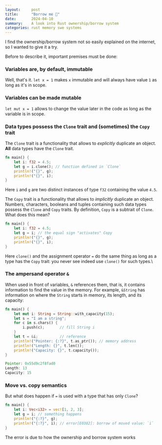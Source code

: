 ```yaml
---
layout:     post
title:      "Borrow me 🦀"
date:       2024-04-10
summary:    A look into Rust ownership/borrow system
categories: rust memory swe systems
---
```


I find the ownership/borrow system not so easily explained on the internet, so I wanted to give it a try.

Before to describe it, important premises must be done:

### Variables are, by default, immutable

Well, that's it. `let x = 1` makes `x` immutable and will always have value `1` as long as it's in scope.

### Variables can be made mutable

`let mut x = 1` allows to change the value later in the code as long as the variable is in scope.

### Data types possess the `Clone` trait and (sometimes) the `Copy` trait

The `Clone` trait is a functionality that allows to _explicitly_ duplicate an object.\
**All** data types have the `Clone` trait.

```rust
fn main() {
    let i: f32 = 4.5;
    let g = i.clone(); // function defined in `Clone`
    println!("{}", g);
    println!("{}", i);
}
```
Here `i` and `g` are two distinct instances of type `f32` containing the value `4.5`.

The `Copy` trait is a functionality that allows to _implicitly_ duplicate an object.
Numbers, characters, booleans and tuples containing such data types possess the `Clone` and `Copy` traits.
By definition, `Copy` is a subtrait of `Clone`. What does this mean?

```rust
fn main() {
    let i: f32 = 4.5;
    let g = i; // the equal sign "activates" Copy
    println!("{}", g);
    println!("{}", i);
}
```

Here `clone()` and the assignment operator `=` do the same thing as long as a type has the `Copy` trait: you never see indeed use `clone()` for such types.\

### The ampersand operator `&`

When used in front of variables, `&` references them, that is, it contains information to find the value in the memory. For example, `&String` has information
on where the `String` starts in memory, its length, and its capacity:

```rust
fn main() {
    let mut i: String = String::with_capacity(15);
    let s = "I am a string";
    for c in s.chars() {
        i.push(c);       // fill String i
    }
    let t = &i;          // reference
    println!("Pointer: {:?}", t.as_ptr()); // memory address
    println!("Length: {}", t.len());
    println!("Capacity: {}", t.capacity());
}

Pointer: 0x55d9c2f8fad0
Length: 13
Capacity: 15
```


### Move vs. copy semantics



But what does happen if `=` is used with a type that has only `Clone`?

```rust
fn main() {
    let i: Vec<i32> = vec![1, 2, 3];
    let g = i; // something happens
    println!("{:?}", g);
    println!("{:?}", i); // error[E0382]: borrow of moved value: `i`
}
```
The error is due to how the ownership and borrow system works